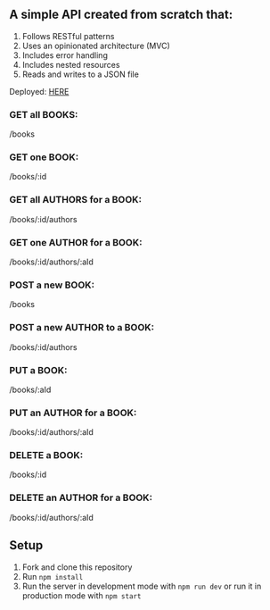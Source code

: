 ## A simple API created from scratch that:

1. Follows RESTful patterns
1. Uses an opinionated architecture (MVC)
1. Includes error handling
1. Includes nested resources
1. Reads and writes to a JSON file

Deployed: [HERE]()


### GET all BOOKS:
/books

### GET one BOOK:
/books/:id

### GET all AUTHORS for a BOOK:
/books/:id/authors

### GET one AUTHOR for a BOOK:
/books/:id/authors/:aId

### POST a new BOOK:
/books

### POST a new AUTHOR to a BOOK:
/books/:id/authors

### PUT a BOOK:
/books/:aId

### PUT an AUTHOR for a BOOK:
/books/:id/authors/:aId

### DELETE a BOOK:
/books/:id

### DELETE an AUTHOR for a BOOK:
/books/:id/authors/:aId


## Setup

1. Fork and clone this repository
1. Run `npm install`
1. Run the server in development mode with `npm run dev` or run it in production mode with `npm start`
